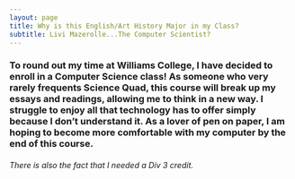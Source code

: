 ```yaml
---
layout: page
title: Why is this English/Art History Major in my Class?
subtitle: Livi Mazerolle...The Computer Scientist?
---
```

### To round out my time at Williams College, I have decided to enroll in a Computer Science class! As someone who very rarely frequents Science Quad, this course will break up my essays and readings, allowing me to think in a new way. I struggle to enjoy all that technology has to offer simply because I don’t understand it. As a lover of pen on paper, I am hoping to become more comfortable with my computer by the end of this course. 


###### There is also the fact that I needed a Div 3 credit.

